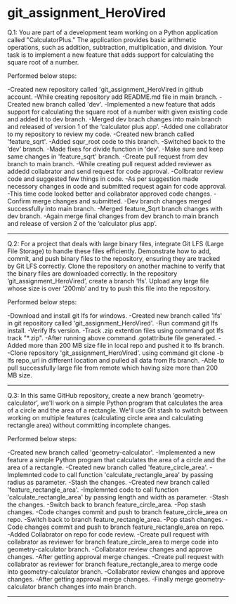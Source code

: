 # git_assignment_HeroVired
Q.1: You are part of a development team working on a Python application called "CalculatorPlus." The application provides basic arithmetic operations, such as addition, subtraction, multiplication, and division. Your task is to implement a new feature that adds support for calculating the square root of a number.

Performed below steps:

-Created new repository called 'git_assignment_HeroVired in github account.
-While creating repository add README.md file in main branch.
-Created new branch called 'dev'.
-Implemented a new feature that adds support for calculating the square root of a number with given existing code and added it to dev branch.
-Merged dev brach changes into main branch and released of version 1 of the ‘calculator plus app’.
-Added one collabrator to my repository to review my code.
-Created new branch called 'feature_sqrt'.
-Added squr_root code to this branch.
-Switched back to the ‘dev’ branch.
-Made fixes for divide function in 'dev'.
-Make sure and keep same changes in 'feature_sqrt' branch.
-Create pull request from dev branch to main branch.
-While creating pull request added reviewer as addedd collabrator and send request for code approval.
-Collbrator review code and suggested few things in code.
-As per suggestion made necessory changes in code and submitted request again for code approval.
-This time code looked better and collabrator approved code changes.
-Confirm merge changes and submitted.
-Dev branch changes merged successfully into main branch.
-Merged feature_Sqrt branch changes with dev branch.
-Again merge final changes from dev branch to main branch and release of version 2 of the ‘calculator plus app’.

***************************************************************************************************************************************************************************************

Q.2: For a project that deals with large binary files, integrate Git LFS (Large File Storage) to handle these files efficiently. Demonstrate how to add, commit, and push binary files to the repository, ensuring they are tracked by Git LFS correctly. Clone the repository on another machine to verify that the binary files are downloaded correctly.
In the repository ‘git_assignment_HeroVired’, create a branch ‘lfs’. Upload any large file whose size is over ‘200mb’ and try to push this file into the repository.

Performed below steps: 

-Download and install git lfs for windows. -Created new branch called 'lfs' in git repository called 'git_assignment_HeroVired'.
-Run command git lfs install.
-Verify lfs version. -Track .zip extention files using command got lfs track "*.zip". 
-After running above command .gotattribute file generated.
-Added more than 200 MB size file in local repo and pushed it to lfs branch.
-Clone repository 'git_assignment_HeroVired'. using command git clone -b lfs repo_url in different location and pulled all data from lfs branch.
-Able to pull successfully large file from remote which having size more than 200 MB size.

***************************************************************************************************************************************************************************************

Q.3: In this same GitHub repository, create a new branch ‘geometry-calculator’, we'll work on a simple Python program that calculates the area of a circle and the area of a rectangle. We'll use Git stash to switch between working on multiple features (calculating circle area and calculating rectangle area) without committing incomplete changes.

Performed below steps:

-Created new branch called 'geometry-calculator'.
-Implemented a new feature a simple Python program that calculates the area of a circle and the area of a rectangle.
-Created new branch called 'feature_circle_area'.
-Implemnted code to call function 'calculate_rectangle_area' by passing radius as parameter.
-Stash the changes.
-Created new branch called 'feature_rectangle_area'.
-Implemnted code to call function 'calculate_rectangle_area' by passing length and width as parameter.
-Stash the changes.
-Switch back to branch feature_circle_area.
-Pop stash changes.
-Code changes commit and push to branch feature_circle_area on repo.
-Switch back to branch feature_rectangle_area.
-Pop stash changes.
-Code changes commit and push to branch feature_rectangle_area on repo.
-Added Collabrator on repo for code review.
-Create pull request with collabrator as reviewer for branch feature_circle_area to merge code into geometry-calculator branch.
-Collabrator review changes and approve changes.
-After getting approval merge changes.
-Create pull request with collabrator as reviewer for branch feature_rectangle_area to merge code into geometry-calculator branch.
-Collabrator review changes and approve changes.
-After getting approval merge changes.
-Finally merge geometry-calculator branch changes into main branch.

***************************************************************************************************************************************************************************************



